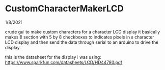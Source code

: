 # CustomCharacterMakerLCD
1/8/2021

crude gui to make custom characters for a character LCD display
it basically makes 8 section with 5 by 8 checkboxes to indicates pixels in a character LCD display and then send the data through serial to
an arduino to drive the display.

this is the datasheet for the display i was using: https://www.sparkfun.com/datasheets/LCD/HD44780.pdf
